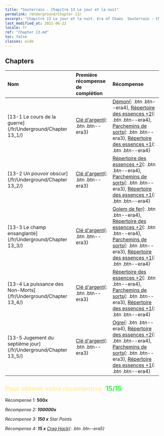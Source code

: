 ```yaml
---
title: "Souterrain - Chapitre 13 Le jour et la nuit"
permalink: /Underground/Chapter 13/
excerpt: "Chapitre 13 Le jour et la nuit. Era of Chaos  Souterrain - Chapitre 13. Le jour et la nuit"
last_modified_at: 2021-06-22
locale: fr
ref: "Chapter 13.md"
toc: false
classes: wide
---
```


## Chapters

  | Nom |  Première récompense de complétion | Récompense |
  |:------------|:------------|:------------| 
  | [13-1 Le cours de la guerre](/fr/Underground/Chapter 13_1/) | [Clé d'argent](/ItemsFR/con_693/){: .btn .btn--era3} | [Démon](/ItemsFR/unt_229/){: .btn .btn--era4}, [Répertoire des essences +2](/ItemsFR/mat_53/){: .btn .btn--era4}, [Parchemins de sorts](/ItemsFR/con_694/){: .btn .btn--era3}, [Répertoire des essences +1](/ItemsFR/mat_46/){: .btn .btn--era4} |
  | [13-2 Un pouvoir obscur](/fr/Underground/Chapter 13_2/) | [Clé d'argent](/ItemsFR/con_693/){: .btn .btn--era3} | [Répertoire des essences +2](/ItemsFR/mat_53/){: .btn .btn--era4}, [Parchemins de sorts](/ItemsFR/con_694/){: .btn .btn--era3}, [Répertoire des essences +1](/ItemsFR/mat_46/){: .btn .btn--era4} |
  | [13-3 Le champ ensanglanté](/fr/Underground/Chapter 13_3/) | [Clé d'argent](/ItemsFR/con_693/){: .btn .btn--era3} | [Golem de fer](/ItemsFR/unt_237/){: .btn .btn--era4}, [Répertoire des essences +2](/ItemsFR/mat_53/){: .btn .btn--era4}, [Parchemins de sorts](/ItemsFR/con_694/){: .btn .btn--era3}, [Répertoire des essences +1](/ItemsFR/mat_46/){: .btn .btn--era4} |
  | [13-4 La puissance des Non-Morts](/fr/Underground/Chapter 13_4/) | [Clé d'argent](/ItemsFR/con_693/){: .btn .btn--era3} | [Répertoire des essences +2](/ItemsFR/mat_53/){: .btn .btn--era4}, [Parchemins de sorts](/ItemsFR/con_694/){: .btn .btn--era3}, [Répertoire des essences +1](/ItemsFR/mat_46/){: .btn .btn--era4} |
  | [13-5 Jugement du septième jour](/fr/Underground/Chapter 13_5/) | [Clé d'argent](/ItemsFR/con_693/){: .btn .btn--era3} | [Ogre](/ItemsFR/unt_220/){: .btn .btn--era4}, [Répertoire des essences +2](/ItemsFR/mat_53/){: .btn .btn--era4}, [Parchemins de sorts](/ItemsFR/con_694/){: .btn .btn--era3}, [Répertoire des essences +1](/ItemsFR/mat_46/){: .btn .btn--era4} |


## <span style="color: #ffeea0">Pour obtenir votre récompense :</span><span style="color: #27f73a">15/15</span>

 Récompense 1:  **500x** <i class="fas fa-gem"/>

 Récompense 2:  **100000x** <i class="fas fa-coins"/>

 Récompense 3: **150 x** Star Points

 Récompense 4: **15 x** [Crag Hack](/ItemsFR/her_375/){: .btn .btn--era5}

